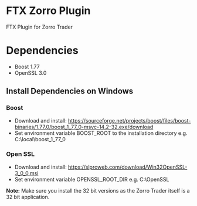 # FTX Zorro Plugin
FTX Plugin for Zorro Trader

# Dependencies

- Boost 1.77
- OpenSSL 3.0

## Install Dependencies on Windows

### Boost 
- Download and install: https://sourceforge.net/projects/boost/files/boost-binaries/1.77.0/boost_1_77_0-msvc-14.2-32.exe/download
- Set environment variable BOOST_ROOT to the installation directory e.g. C:\local\boost_1_77_0

### Open SSL
- Download and install: https://slproweb.com/download/Win32OpenSSL-3_0_0.msi
- Set environment variable OPENSSL_ROOT_DIR e.g. C:\OpenSSL

**Note:** Make sure you install the 32 bit versions as the Zorro Trader itself is a 32 bit application. 